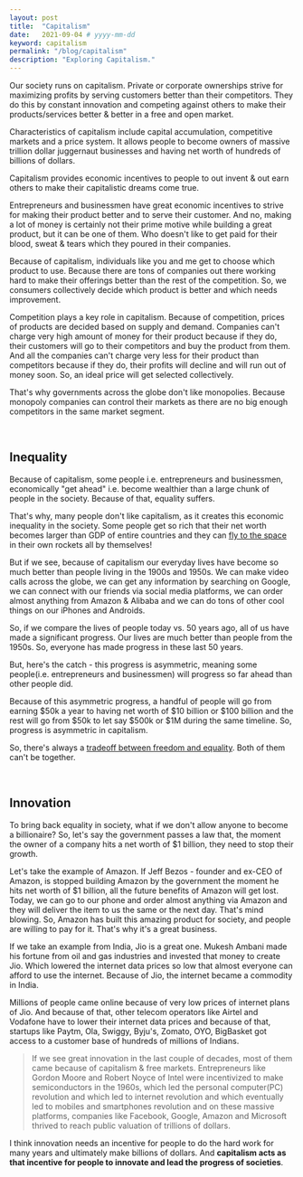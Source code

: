 ```yaml
---
layout: post
title:  "Capitalism"
date:   2021-09-04 # yyyy-mm-dd
keyword: capitalism
permalink: "/blog/capitalism"
description: "Exploring Capitalism."
---
```


Our society runs on capitalism. Private or corporate ownerships strive for maximizing profits by serving customers better than their competitors.
They do this by constant innovation and competing against others to make their products/services better & better in a free and open market.

Characteristics of capitalism include capital accumulation, competitive markets and a price system.
It allows people to become owners of massive trillion dollar juggernaut businesses and having net worth of hundreds of billions of dollars.  

Capitalism provides economic incentives to people to out invent & out earn others to make their capitalistic dreams come true.

Entrepreneurs and businessmen have great economic incentives to strive for making their product better and to serve their customer. And no, making a lot of money is certainly not their prime motive while building a great product, but it can be one of them. Who doesn't like to get paid for their blood, sweat & tears which they poured in their companies.  

Because of capitalism, individuals like you and me get to choose which product to use. Because there are tons of companies out there working hard to make their offerings better than the rest of the competition. So, we consumers collectively decide which product is better and which needs improvement.

Competition plays a key role in capitalism. Because of competition, prices of products are decided based on supply and demand. Companies can't charge very high amount of money for their product because if they do, their customers will go to their competitors and buy the product from them. And all the companies can't charge very less for their product than competitors because if they do, their profits will decline and will run out of money soon. So, an ideal price will get selected collectively.

That's why governments across the globe don't like monopolies. Because monopoly companies can control their markets as there are no big enough competitors in the same market segment.

<br/>

## Inequality

Because of capitalism, some people i.e. entrepreneurs and businessmen, economically "get ahead" i.e. become wealthier than a large chunk of people in the society. Because of that, equality suffers. 

That's why, many people don't like capitalism, as it creates this economic inequality in the society. Some people get so rich that their net worth becomes larger than GDP of entire countries and they can <a href="https://www.bbc.com/news/science-environment-57849364" target="_blank">fly to the space</a> in their own rockets all by themselves!

But if we see, because of capitalism our everyday lives have become so much better than people living in the 1900s and 1950s. We can make video calls across the globe, we can get any information by searching on Google, we can connect with our friends via social media platforms, we can order almost anything from Amazon & Alibaba and we can do tons of other cool things on our iPhones and Androids.

So, if we compare the lives of people today vs. 50 years ago, all of us have made a significant progress. Our lives are much better than people from the 1950s. So, everyone has made progress in these last 50 years.

But, here's the catch - this progress is asymmetric, meaning some people(i.e. entrepreneurs and businessmen) will progress so far ahead than other people did.

Because of this asymmetric progress, a handful of people will go from earning $50k a year to having net worth of $10 billion or $100 billion and the rest will go from $50k to let say $500k or $1M during the same timeline. So, progress is asymmetric in capitalism.

So, there's always a [tradeoff between freedom and equality](https://prashantkikani.com/blog/freedom-vs-equality). Both of them can't be together.

<br/>

## Innovation

To bring back equality in society, what if we don't allow anyone to become a billionaire? So, let's say the government passes a law that, the moment the owner of a company hits a net worth of $1 billion, they need to stop their growth.

Let's take the example of Amazon. If Jeff Bezos - founder and ex-CEO of Amazon, is stopped building Amazon by the government the moment he hits net worth of $1 billion, all the future benefits of Amazon will get lost. Today, we can go to our phone and order almost anything via Amazon and they will deliver the item to us the same or the next day. That's mind blowing. So, Amazon has built this amazing product for society, and people are willing to pay for it. That's why it's a great business.

If we take an example from India, Jio is a great one. Mukesh Ambani made his fortune from oil and gas industries and invested that money to create Jio. Which lowered the internet data prices so low that almost everyone can afford to use the internet. Because of Jio, the internet became a commodity in India.

Millions of people came online because of very low prices of internet plans of Jio. And because of that, other telecom operators like Airtel and Vodafone have to lower their internet data prices and because of that, startups like Paytm, Ola, Swiggy, Byju's, Zomato, OYO, BigBasket got access to a customer base of hundreds of millions of Indians.

> If we see great innovation in the last couple of decades, most of them came because of capitalism & free markets. Entrepreneurs like Gordon Moore and Robert Noyce of Intel were incentivized to make semiconductors in the 1960s, which led the personal computer(PC) revolution and which led to internet revolution and which eventually led to mobiles and smartphones revolution and on these massive platforms, companies like Facebook, Google, Amazon and Microsoft thrived to reach public valuation of trillions of dollars. 

I think innovation needs an incentive for people to do the hard work for many years and ultimately make billions of dollars. And <b>capitalism acts as that incentive for people to innovate and lead the progress of societies</b>.





